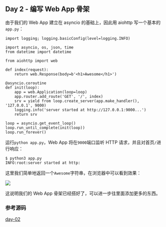 ## Day 2 - 编写 Web App 骨架

由于我们的 Web App 建立在 asyncio 的基础上，因此用 aiohttp 写一个基本的`app.py`：

```
import logging; logging.basicConfig(level=logging.INFO)

import asyncio, os, json, time
from datetime import datetime

from aiohttp import web

def index(request):
    return web.Response(body=b'<h1>Awesome</h1>')

@asyncio.coroutine
def init(loop):
    app = web.Application(loop=loop)
    app.router.add_route('GET', '/', index)
    srv = yield from loop.create_server(app.make_handler(), '127.0.0.1', 9000)
    logging.info('server started at http://127.0.0.1:9000...')
    return srv

loop = asyncio.get_event_loop()
loop.run_until_complete(init(loop))
loop.run_forever()
```

运行`python app.py`，Web App 将在`9000`端口监听 HTTP 请求，并且对首页`/`进行响应：

```
$ python3 app.py
INFO:root:server started at http:
```

这里我们简单地返回一个`Awesome`字符串，在浏览器中可以看到效果：

![](\fig\1019401123918240l.png)

这说明我们的 Web App 骨架已经搭好了，可以进一步往里面添加更多的东西。

### 参考源码

[day-02](https://github.com/michaelliao/awesome-python3-webapp/tree/day-02)
